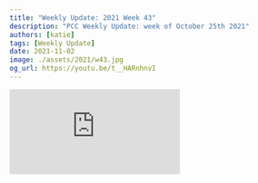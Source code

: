 ```yaml
---
title: "Weekly Update: 2021 Week 43"
description: "PCC Weekly Update: week of October 25th 2021"
authors: [katie]
tags: [Weekly Update]
date: 2021-11-02
image: ./assets/2021/w43.jpg
og_url: https://youtu.be/t__HARnhnvI
---
```


<iframe src="https://www.youtube.com/embed/t__HARnhnvI" title="YouTube video player" frameborder="0" allow="accelerometer; autoplay; clipboard-write; encrypted-media; gyroscope; picture-in-picture" allowFullScreen></iframe>

<!--truncate-->
